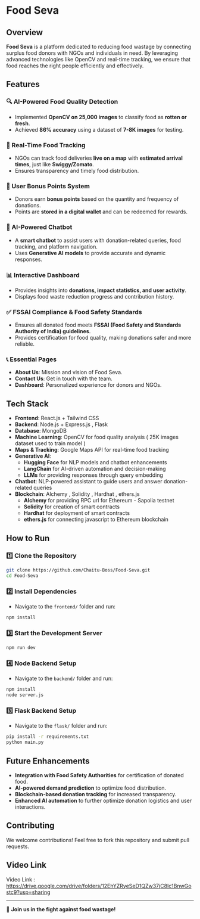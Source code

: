 # Food Seva

## Overview
**Food Seva** is a platform dedicated to reducing food wastage by connecting surplus food donors with NGOs and individuals in need. By leveraging advanced technologies like OpenCV and real-time tracking, we ensure that food reaches the right people efficiently and effectively.

## Features
### 🔍 AI-Powered Food Quality Detection
- Implemented **OpenCV on 25,000 images** to classify food as **rotten or fresh**.
- Achieved **86% accuracy** using a dataset of **7-8K images** for testing.

### 📍 Real-Time Food Tracking
- NGOs can track food deliveries **live on a map** with **estimated arrival times**, just like **Swiggy/Zomato**.
- Ensures transparency and timely food distribution.

### 🎁 User Bonus Points System
- Donors earn **bonus points** based on the quantity and frequency of donations.
- Points are **stored in a digital wallet** and can be redeemed for rewards.

### 🤖 AI-Powered Chatbot
- A **smart chatbot** to assist users with donation-related queries, food tracking, and platform navigation.
- Uses **Generative AI models** to provide accurate and dynamic responses.

### 📊 Interactive Dashboard
- Provides insights into **donations, impact statistics, and user activity**.
- Displays food waste reduction progress and contribution history.

### ✅ FSSAI Compliance & Food Safety Standards
- Ensures all donated food meets **FSSAI (Food Safety and Standards Authority of India) guidelines**.
- Provides certification for food quality, making donations safer and more reliable.

### 📞 Essential Pages
- **About Us**: Mission and vision of Food Seva.
- **Contact Us**: Get in touch with the team.
- **Dashboard**: Personalized experience for donors and NGOs.

## Tech Stack
- **Frontend**: React.js + Tailwind CSS
- **Backend**: Node.js + Express.js , Flask
- **Database**: MongoDB
- **Machine Learning**: OpenCV for food quality analysis ( 25K images dataset used to train model )
- **Maps & Tracking**: Google Maps API for real-time food tracking
- **Generative AI**: 
  - **Hugging Face** for NLP models and chatbot enhancements
  - **LangChain** for AI-driven automation and decision-making
  -  **LLMs** for providing responses through query embedding
- **Chatbot**: NLP-powered assistant to guide users and answer donation-related queries
- **Blockchain**: Alchemy , Solidity , Hardhat , ethers.js
  - **Alchemy** for providing RPC url for Ethereum - Sapolia testnet
  - **Solidity** for creation of smart contracts
  -  **Hardhat** for deployment of smart contracts
  -  **ethers.js** for connecting javascript to Ethereum blockchain

## How to Run
### 1️⃣ Clone the Repository
```bash
git clone https://github.com/Chaitu-Boss/Food-Seva.git
cd Food-Seva
```
### 2️⃣ Install Dependencies
- Navigate to the `frontend/` folder and run:
```bash
npm install
```
### 3️⃣ Start the Development Server
```bash
npm run dev
```
### 4️⃣ Node Backend Setup
- Navigate to the `backend/` folder and run:
```bash
npm install
node server.js
```
### 5️⃣ Flask Backend Setup
- Navigate to the `flask/` folder and run:
```bash
pip install -r requirements.txt
python main.py
```


## Future Enhancements
- **Integration with Food Safety Authorities** for certification of donated food.
- **AI-powered demand prediction** to optimize food distribution.
- **Blockchain-based donation tracking** for increased transparency.
- **Enhanced AI automation** to further optimize donation logistics and user interactions.

## Contributing
We welcome contributions! Feel free to fork this repository and submit pull requests.

## Video Link
Video Link : https://drive.google.com/drive/folders/12EhYZRyeSeD1QZw37jC8Ic1BnwGostc9?usp=sharing

---
🚀 **Join us in the fight against food wastage!**
